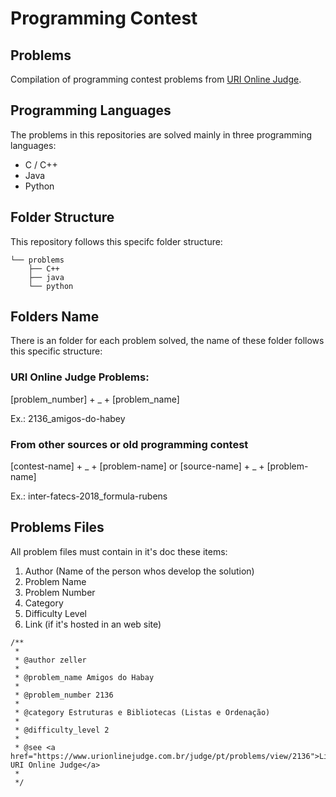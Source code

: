 # Programming Contest

## Problems
Compilation of programming contest problems from [URI Online Judge](www.urionlinejudge.com.br).

## Programming Languages
The problems in this repositories are solved mainly in three programming languages:
* C / C++
* Java
* Python

## Folder Structure
This repository follows this specifc folder structure:

```
└── problems
    ├── C++
    ├── java
    └── python

```
## Folders Name
There is an folder for each problem solved, the name of these folder follows this specific structure:

### URI Online Judge Problems:

[problem_number] + _ + [problem_name]

Ex.: 2136_amigos-do-habey

### From other sources or old programming contest
[contest-name] + _ + [problem-name]
or
[source-name] + _ + [problem-name]

Ex.: inter-fatecs-2018_formula-rubens


## Problems Files
All problem files must contain in it's doc these items:
1. Author (Name of the person whos develop the solution)
2. Problem Name
3. Problem Number
4. Category
5. Difficulty Level
6. Link (if it's hosted in an web site)

```
/**
 * 
 * @author zeller
 *
 * @problem_name Amigos do Habay
 * 
 * @problem_number 2136
 * 
 * @category Estruturas e Bibliotecas (Listas e Ordenação)
 * 
 * @difficulty_level 2
 * 
 * @see <a href="https://www.urionlinejudge.com.br/judge/pt/problems/view/2136">Link URI Online Judge</a>
 * 
 */
```
